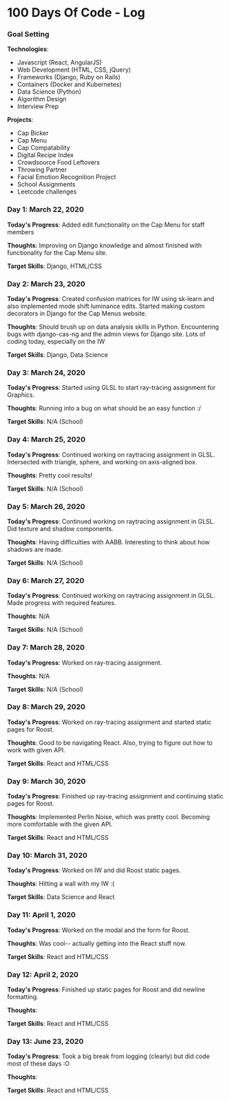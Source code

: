 # 100 Days Of Code - Log

### Goal Setting

**Technologies**: 
* Javascript (React, AngularJS)
* Web Development (HTML, CSS, jQuery)
* Frameworks (Django, Ruby on Rails) 
* Containers (Docker and Kubernetes)
* Data Science (Python) 
* Algorithm Design
* Interview Prep

**Projects**:
* Cap Bicker
* Cap Menu
* Cap Compatability 
* Digital Recipe Index 
* Crowdsource Food Leftovers 
* Throwing Partner
* Facial Emotion Recognition Project
* School Assignments 
* Leetcode challenges

### Day 1: March 22, 2020

**Today's Progress**: Added edit functionality on the Cap Menu for staff members

**Thoughts**: Improving on Django knowledge and almost finished with functionality for the Cap Menu site. 

**Target Skills**: Django, HTML/CSS

### Day 2: March 23, 2020

**Today's Progress**: Created confusion matrices for IW using sk-learn and also implemented mode shift luminance edits. Started making custom decorators in Django for the Cap Menus website. 

**Thoughts**: Should brush up on data analysis skills in Python. Encountering bugs with django-cas-ng and the admin views for Django site. Lots of coding today, especially on the IW

**Target Skills**: Django, Data Science

### Day 3: March 24, 2020

**Today's Progress**: Started using GLSL to start ray-tracing assignment for Graphics. 

**Thoughts**: Running into a bug on what should be an easy function :/

**Target Skills**: N/A (School) 

### Day 4: March 25, 2020

**Today's Progress**: Continued working on raytracing assignment in GLSL. Intersected with triangle, sphere, and working on axis-aligned box. 

**Thoughts**: Pretty cool results!

**Target Skills**: N/A (School) 

### Day 5: March 26, 2020

**Today's Progress**: Continued working on raytracing assignment in GLSL. Did texture and shadow components. 

**Thoughts**: Having difficulties with AABB. Interesting to think about how shadows are made. 

**Target Skills**: N/A (School) 

### Day 6: March 27, 2020

**Today's Progress**: Continued working on raytracing assignment in GLSL. Made progress with required features. 

**Thoughts**: N/A

**Target Skills**: N/A (School) 

### Day 7: March 28, 2020

**Today's Progress**: Worked on ray-tracing assignment.

**Thoughts**: N/A 

**Target Skills**: N/A (School) 

### Day 8: March 29, 2020

**Today's Progress**: Worked on ray-tracing assignment and started static pages for Roost.

**Thoughts**: Good to be navigating React. Also, trying to figure out how to work with given API. 

**Target Skills**: React and HTML/CSS

### Day 9: March 30, 2020

**Today's Progress**: Finished up ray-tracing assignment and continuing static pages for Roost.

**Thoughts**: Implemented Perlin Noise, which was pretty cool. Becoming more comfortable with the given API. 

**Target Skills**: React and HTML/CSS

### Day 10: March 31, 2020

**Today's Progress**: Worked on IW and did Roost static pages. 

**Thoughts**: Hitting a wall with my IW :( 

**Target Skills**: Data Science and React

### Day 11: April 1, 2020

**Today's Progress**: Worked on the modal and the form for Roost. 

**Thoughts**: Was cool-- actually getting into the React stuff now.  

**Target Skills**: React and HTML/CSS

### Day 12: April 2, 2020

**Today's Progress**: Finished up static pages for Roost and did newline formatting. 

**Thoughts**: 

**Target Skills**: React and HTML/CSS

### Day 13: June 23, 2020

**Today's Progress**: Took a big break from logging (clearly) but did code most of these days :O 

**Thoughts**: 

**Target Skills**: React and HTML/CSS
